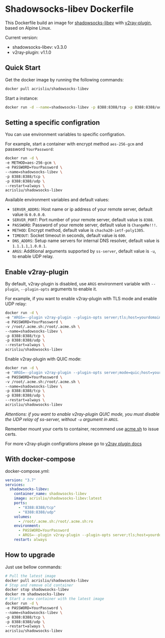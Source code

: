 # Shadowsocks-libev Dockerfile
This Dockerfile build an image for [shadowsocks-libev](https://github.com/shadowsocks/shadowsocks-libev/) with [v2ray-plugin](https://github.com/shadowsocks/v2ray-plugin), based on Alpine Linux.

Current version:
- shadowsocks-libev: v3.3.0
- v2ray-plugin: v1.1.0


## Quick Start

Get the docker image by running the following commands:

```bash
docker pull acrisliu/shadowsocks-libev
```

Start a instance:

```bash
docker run -d --name=shadowsocks-libev -p 8388:8388/tcp -p 8388:8388/udp --restart=always acrisliu/shadowsocks-libev
```


## Setting a specific configration

You can use environment variables to specific configration.

For example, start a container with encrypt method `aes-256-gcm` and password `YourPassword`:

```bash
docker run -d \
-e METHOD=aes-256-gcm \
-e PASSWORD=YourPassword \
--name=shadowsocks-libev \
-p 8388:8388/tcp \
-p 8388:8388/udp \
--restart=always \
acrisliu/shadowsocks-libev
```

Available environment variables and default values:

- `SERVER_ADDRS`: Host name or ip address of your remote server, default value is `0.0.0.0`.
- `SERVER_PORT`: Port number of your remote server, default value is `8388`.
- `PASSWORD`: Password of your remote server, default value is `ChangeMe!!!`.
- `METHOD`: Encrypt method, default value is `chacha20-ietf-poly1305`.
- `TIMEOUT`: Socket timeout in seconds, default value is `600`.
- `DNS_ADDRS`: Setup name servers for internal DNS resolver, default value is `1.1.1.1,1.0.0.1`.
- `ARGS`: Additional arguments supported by `ss-server`, default value is `-u`, to enable UDP relay.


## Enable v2ray-plugin
By default, v2ray-plugin is disabled, use `ARGS` environment variable with `--plugin`, `--plugin-opts` arguments to enable it.

For example, if you want to enable v2ray-plugin with TLS mode and enable UDP relay:
```sh
docker run -d \
-e "ARGS=--plugin v2ray-plugin --plugin-opts server;tls;host=yourdomain.com;path=/v2ray;cert=/root/.acme.sh/yourdomain.com/yourdomain.com.cer;key=/root/.acme.sh/yourdomain.com/yourdomain.com.key -u" \
-e PASSWORD=YourPassword \
-v /root/.acme.sh:/root/.acme.sh \
--name=shadowsocks-libev \
-p 8388:8388/tcp \
-p 8388:8388/udp \
--restart=always \
acrisliu/shadowsocks-libev
```


Enable v2ray-plugin with QUIC mode:
```sh
docker run -d \
-e "ARGS=--plugin v2ray-plugin --plugin-opts server;mode=quic;host=yourdomain.com;path=/v2ray;cert=/root/.acme.sh/yourdomain.com/yourdomain.com.cer;key=/root/.acme.sh/yourdomain.com/yourdomain.com.key" \
-e PASSWORD=YourPassword \
-v /root/.acme.sh:/root/.acme.sh \
--name=shadowsocks-libev \
-p 8388:8388/tcp \
-p 8388:8388/udp \
--restart=always \
acrisliu/shadowsocks-libev
```

*Attentions: if you want to enable v2ray-plugin QUIC mode, you must disable the UDP relay of ss-server, without `-u` argument in `ARGS`.*

Remember mount your certs to container, recommend use [acme.sh](acme.sh) to issue certs.

For more v2ray-plugin configrations please go to [v2ray plugin docs](https://github.com/shadowsocks/v2ray-plugin/blob/master/README.md)


## With docker-compose
docker-compose.yml:
```yml
version: "3.7"
services:
  shadowsocks-libev:
    container_name: shadowsocks-libev
    image: acrisliu/shadowsocks-libev:latest
    ports:
      - "8388:8388/tcp"
      - "8388:8388/udp"
    volumes:
      - /root/.acme.sh:/root/.acme.sh:ro
    environment:
      - PASSWORD=YourPassword
      - ARGS=--plugin v2ray-plugin --plugin-opts server;tls;host=yourdomain.com;path=/v2ray;cert=/root/.acme.sh/yourdomain.com/yourdomain.com.cer;key=/root/.acme.sh/yourdomain.com/yourdomain.com.key -u
    restart: always
```


## How to upgrade

Just use bellow commands:

```bash
# Pull the latest image
docker pull acrisliu/shadowsocks-libev
# Stop and remove old container
docker stop shadowsocks-libev
docker rm shadowsocks-libev
# Start a new container with the latest image
docker run -d \
-e PASSWORD=YourPassword \
--name=shadowsocks-libev \
-p 8388:8388/tcp \
-p 8388:8388/udp \
--restart=always \
acrisliu/shadowsocks-libev
```
